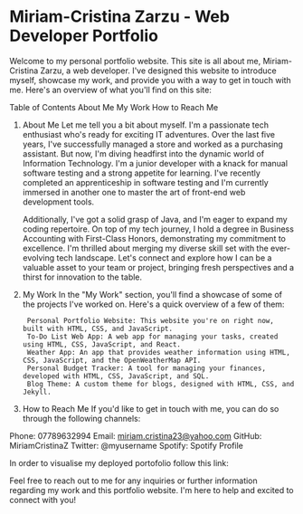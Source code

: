 # Miriam-Cristina Zarzu - Web Developer Portfolio

Welcome to my personal portfolio website. This site is all about me, Miriam-Cristina Zarzu, a web developer. I've designed this website to introduce myself, showcase my work, and provide you with a way to get in touch with me. Here's an overview of what you'll find on this site:

Table of Contents
About Me
My Work
How to Reach Me

1.  About Me
    Let me tell you a bit about myself. I'm a passionate tech enthusiast who's ready for exciting IT adventures. Over the last five years, I've successfully managed a store and worked as a purchasing assistant. But now, I'm diving headfirst into the dynamic world of Information Technology. I'm a junior developer with a knack for manual software testing and a strong appetite for learning. I've recently completed an apprenticeship in software testing and I'm currently immersed in another one to master the art of front-end web development tools.

    Additionally, I've got a solid grasp of Java, and I'm eager to expand my coding repertoire. On top of my tech journey, I hold a degree in Business Accounting with First-Class Honors, demonstrating my commitment to excellence. I'm thrilled about merging my diverse skill set with the ever-evolving tech landscape. Let's connect and explore how I can be a valuable asset to your team or project, bringing fresh perspectives and a thirst for innovation to the table.

2.  My Work
    In the "My Work" section, you'll find a showcase of some of the projects I've worked on. Here's a quick overview of a few of them:

         Personal Portfolio Website: This website you're on right now, built with HTML, CSS, and JavaScript.
         To-Do List Web App: A web app for managing your tasks, created using HTML, CSS, JavaScript, and React.
         Weather App: An app that provides weather information using HTML, CSS, JavaScript, and the OpenWeatherMap API.
         Personal Budget Tracker: A tool for managing your finances, developed with HTML, CSS, JavaScript, and SQL.
         Blog Theme: A custom theme for blogs, designed with HTML, CSS, and Jekyll.

3.  How to Reach Me
    If you'd like to get in touch with me, you can do so through the following channels:

Phone: 07789632994
Email: <miriam.cristina23@yahoo.com>
GitHub: MiriamCristinaZ
Twitter: @myusername
Spotify: Spotify Profile

In order to visualise my deployed portofolio follow this link:

Feel free to reach out to me for any inquiries or further information regarding my work and this portfolio website. I'm here to help and excited to connect with you!
